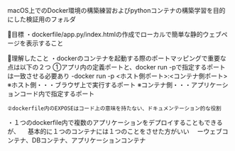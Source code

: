 macOS上でのDocker環境の構築練習およびpythonコンテナの構築学習を目的にした検証用のフォルダ

🔸目標
・dockerfile/app.py/index.htmlの作成でローカルで簡単な静的ウェブページを表示すること

🔸理解したこと
・dockerのコンテナを起動する際のポートマッピングで重要な点は以下の２つ
    ①アプリ内の定義ポートと、docker run -pで指定するポートは一致させる必要あり
        -docker run -p <ホスト側ポート>:<コンテナ側ポート>
            ※ホスト側・・・ブラウザ上で実行するポート
            ※コンテナ側・・・アプリケーションコード内で指定するポート
    
    ②dockerfile内のEXPOSEはコード上の意味を持たない、ドキュメンテーション的な役割

・１つのdockerfile内で複数のアプリケーションをデプロイすることもできるが、
　基本的に１つのコンテナには１つのことをさせた方がいい
　ーウェブコンテナ、DBコンテナ、アプリケーションコンテナ

